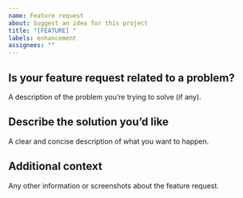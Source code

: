 ```yaml
---
name: Feature request
about: Suggest an idea for this project
title: "[FEATURE] "
labels: enhancement
assignees: ""
---
```


## Is your feature request related to a problem?

A description of the problem you’re trying to solve (if any).

## Describe the solution you’d like

A clear and concise description of what you want to happen.

## Additional context

Any other information or screenshots about the feature request.
